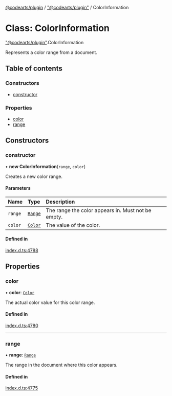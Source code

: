[@codearts/plugin](../README.md) / ["@codearts/plugin"](../modules/_codearts_plugin_.md) / ColorInformation

# Class: ColorInformation

["@codearts/plugin"](../modules/_codearts_plugin_.md).ColorInformation

Represents a color range from a document.

## Table of contents

### Constructors

- [constructor](codearts_plugin_.ColorInformation.md#constructor)

### Properties

- [color](codearts_plugin_.ColorInformation.md#color)
- [range](codearts_plugin_.ColorInformation.md#range)

## Constructors

### constructor

• **new ColorInformation**(`range`, `color`)

Creates a new color range.

#### Parameters

| Name | Type | Description |
| :------ | :------ | :------ |
| `range` | [`Range`](codearts_plugin_.Range.md) | The range the color appears in. Must not be empty. |
| `color` | [`Color`](codearts_plugin_.Color.md) | The value of the color. |

#### Defined in

[index.d.ts:4788](https://github.com/huaweicloud/cloudide-plugin-api/blob/03b481c/index.d.ts#L4788)

## Properties

### color

• **color**: [`Color`](codearts_plugin_.Color.md)

The actual color value for this color range.

#### Defined in

[index.d.ts:4780](https://github.com/huaweicloud/cloudide-plugin-api/blob/03b481c/index.d.ts#L4780)

___

### range

• **range**: [`Range`](codearts_plugin_.Range.md)

The range in the document where this color appears.

#### Defined in

[index.d.ts:4775](https://github.com/huaweicloud/cloudide-plugin-api/blob/03b481c/index.d.ts#L4775)
